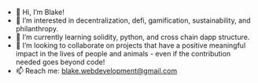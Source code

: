 - 👋 Hi, I’m Blake!
- 👀 I’m interested in decentralization, defi, gamification, sustainability, and philanthropy.
- 🌱 I’m currently learning solidity, python, and cross chain dapp structure.
- 💞️ I’m looking to collaborate on projects that have a positive meaningful impact in the lives of people and animals - even if the contribution needed goes beyond code!
- 📫 Reach me: blake.webdevelopment@gmail.com


